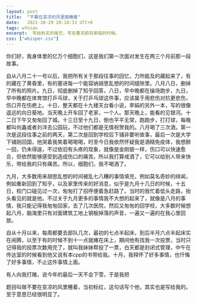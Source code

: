 ```yaml
---
layout: post
title:  "不要在变凉的风里面睡着"
date:   2021-10-29 20:18:33 UTC+8
tags: wfnian
excerpt:  写给秋天的尾巴，写在春天即将来临的时候。
css: ["whisper.css"]
---
```


<p class="pp">你们好，我身体里的亿万个细胞们，这是我们第一次面对发生在两三个月前那一段故事。</p>
<p class="pp">自从八月二十一号以后，我把所有关于那段往事的回忆，力所能及的藏起来了，有的藏在了黄昏里，有的塞进每一个能容纳胡思乱想的时间缝隙里。八月八日，删掉了所有的照片。九日，彻底删掉了知乎回答，八日，早中晚都在操场跑步，九日，早中晚都在体育馆打乒乓球，关于打乒乓球这件事，应该属于用悲伤对抗更悲伤，伤口开在伤疤上。十日，整天都在十九楼天台看小说，李娟的另外一本，写的很像遥远的向日葵地。当天晚上开车回了老家，一个人。那天晚上，能看的见银河。十二日下午又匆匆回了城。十三日至十九日，倒也平平无常，跑跑步，打打球，每晚都叫何鑫或者刘洋去公园玩，不过他们都是无情祝贺我的。八月喝了三次酒，第一次是这段往事之前的两天，第二次是回到学校后下铺非要听故事，最后一次是大学下铺刚回国，他哭着我笑着喝喝喝，时至今日我依然怀疑我是酒精免疫体，我想醉一回，仍未得逞，不过依旧有头疼的现象，就像是金刚狼一样，伤口可以快速愈合，但依然能够感受到造成伤口的痛苦。所以我打算戒酒了，它可以给别人带来快乐，带给我的只有痛苦。所以，细胞们，我不喝酒了。</p>
<p class="pp"> 九月，大多数用来胡思乱想的时间被乱七八糟的事情填充，例如莫名奇妙的绯闻，例如重新回到了知乎，以及家里传来的好消息，似乎是九月十几日的时候，十五日，校门口碰见过一次，匆匆打了招呼便着急赶路了。当时的我忙着低头走路，抬头看见的就是他。不过关于九月更多的事情我不大想的起来了，就像是八月的事情，我只能记得我匆匆回家，去了几次医院，然后又匆匆的回学校，大多数时候想起八月，脑海里只有对面建筑工地上钢板掉落的声音，一遍又一遍的在我心里回放。</p>
<p class="pp">自从十月以来，每周都要去部队几次，最初的七点半起床，到后半月六点半起床实在闹腾，以至于有的时候不到十一点就瘫在床上，期间他有找我一次投票，当时只记得我的投票次数用完了，就叫我妹妹帮投了一票，白天都是封闭式管理，中午在传达室的时候看到他又说有本cpp的书带给我。十月，我释怀了好多事情，也忏悔了好多事情，不止这件事情上面。</p>
<p class="pp">有人向我打赌，说今年的最后一天不会下雪，于是我把</p>
<p class="pp">题目叫做不要在变凉的风里睡着，当初标红，这句话写个他，其实也是写给我的。至于意思已经很明显了。</p>

